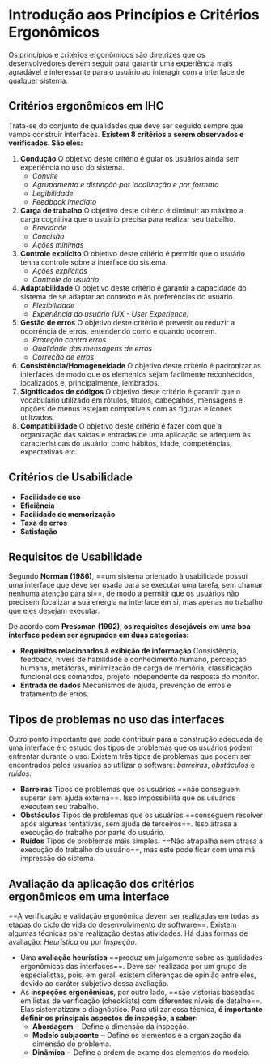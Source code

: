 # **Introdução aos Princípios e Critérios Ergonômicos**

Os princípios e critérios ergonômicos são diretrizes que os desenvolvedores devem seguir para garantir uma experiência mais agradável e interessante para o usuário ao interagir com a interface de qualquer sistema.

## Critérios ergonômicos em IHC

Trata-se do conjunto de qualidades que deve ser seguido sempre que vamos construir interfaces. **Existem 8 critérios a serem observados e verificados. São eles:**
1. **Condução**
    O objetivo deste critério é guiar os usuários ainda sem experiência no uso do sistema.
    - *Convite*
    - *Agrupamento e distinção por localização e por formato*
    - *Legibilidade*
    - *Feedback imediato*
2. **Carga de trabalho**
	O objetivo deste critério é diminuir ao máximo a carga cognitiva que o usuário precisa para realizar seu trabalho.
    - *Brevidade*
    - *Concisão*
    - *Ações mínimas*
3. **Controle explícito**
	O objetivo deste critério é permitir que o usuário tenha controle sobre a interface do sistema.
    - *Ações explícitas*
    - *Controle do usuário*
4. **Adaptabilidade**
	O objetivo deste critério é garantir a capacidade do sistema de se adaptar ao contexto e às preferências do usuário.
    - *Flexibilidade*
    - *Experiência do usuário (UX - User Experience)*
5. **Gestão de erros**
	O objetivo deste critério é prevenir ou reduzir a ocorrência de erros, entendendo como e quando ocorrem.
    - *Proteção contra erros*
    - *Qualidade das mensagens de erros*
    - *Correção de erros*
6. **Consistência/Homogeneidade**
	O objetivo deste critério é padronizar as interfaces de modo que os elementos sejam facilmente reconhecidos, localizados e, principalmente, lembrados.
7. **Significados de códigos**
	O objetivo deste critério é garantir que o vocabulário utilizado em rótulos, títulos, cabeçalhos, mensagens e opções de menus estejam compatíveis com as figuras e ícones utilizados.
8. **Compatibilidade**
	O objetivo deste critério é fazer com que a organização das saídas e entradas de uma aplicação se adequem às características do usuário, como hábitos, idade, competências, expectativas etc.

## Critérios de Usabilidade
- **Facilidade de uso**
- **Eficiência**
- **Facilidade de memorização**
- **Taxa de erros**
- **Satisfação**

## Requisitos de Usabilidade

Segundo **Norman (1986)**, ==um sistema orientado à usabilidade possui uma interface que deve ser usada para se executar uma tarefa, sem chamar nenhuma atenção para si==, de modo a permitir que os usuários não precisem focalizar a sua energia na interface em si, mas apenas no trabalho que eles desejam executar.

De acordo com **Pressman (1992)**, **os requisitos desejáveis em uma boa interface podem ser agrupados em duas categorias:**
- **Requisitos relacionados à exibição de informação**
	Consistência, feedback, níveis de habilidade e conhecimento humano, percepção humana, metáforas, minimização de carga de memória, classificação funcional dos comandos, projeto independente da resposta do monitor.
- **Entrada de dados**
	Mecanismos de ajuda, prevenção de erros e tratamento de erros.

## Tipos de problemas no uso das interfaces

Outro ponto importante que pode contribuir para a construção adequada de uma interface é o estudo dos tipos de problemas que os usuários podem enfrentar durante o uso. Existem três tipos de problemas que podem ser encontrados pelos usuários ao utilizar o software: *barreiras*, *obstáculos* e *ruídos*.
- **Barreiras**
	Tipos de problemas que os usuários ==não conseguem superar sem ajuda externa==. Isso impossibilita que os usuários executem seu trabalho.
- **Obstáculos**
	Tipos de problemas que os usuários ==conseguem resolver após algumas tentativas, sem ajuda de terceiros==. Isso atrasa a execução do trabalho por parte do usuário.
- **Ruídos**
	Tipos de problemas mais simples. ==Não atrapalha nem atrasa a execução do trabalho do usuário==, mas este pode ficar com uma má impressão do sistema.

## Avaliação da aplicação dos critérios ergonômicos em uma interface

==A verificação e validação ergonômica devem ser realizadas em todas as etapas do ciclo de vida do desenvolvimento de software==. Existem algumas técnicas para realização destas atividades. Há duas formas de avaliação: *Heurística* ou por *Inspeção*.
- Uma **avaliação heurística** ==produz um julgamento sobre as qualidades ergonômicas das interfaces==. Deve ser realizada por um grupo de especialistas, pois, em geral, existem diferenças de opinião entre eles, devido ao caráter subjetivo dessa avaliação.
- As **inspeções ergonômicas**, por outro lado, ==são vistorias baseadas em listas de verificação (checklists) com diferentes níveis de detalhe==. Elas sistematizam o diagnóstico. Para utilizar essa técnica, **é importante definir os principais aspectos de inspeção, a saber:**
	- **Abordagem** ‒ Define a dimensão da inspeção.
	- **Modelo subjacente** ‒ Define os elementos e a organização da dimensão do problema.
	- **Dinâmica** ‒ Define a ordem de exame dos elementos do modelo.